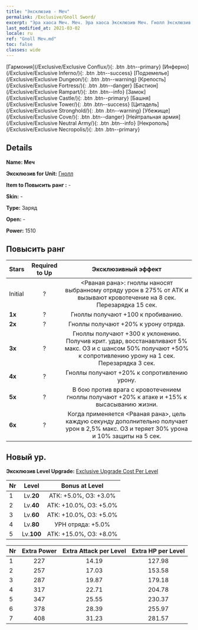 ```yaml
---
title: "Эксклюзив - Меч"
permalink: /Exclusive/Gnoll Sword/
excerpt: "Эра хаоса Меч. Меч. Эра хаоса Эксклюзив Меч. Гнолл Эксклюзив."
last_modified_at: 2021-03-02
locale: ru
ref: "Gnoll Меч.md"
toc: false
classes: wide
---
```

 [Гармония](/Exclusive/Exclusive Conflux/){: .btn .btn--primary} [Инферно](/Exclusive/Exclusive Inferno/){: .btn .btn--success} [Подземелье](/Exclusive/Exclusive Dungeon/){: .btn .btn--warning} [Крепость](/Exclusive/Exclusive Fortress/){: .btn .btn--danger} [Бастион](/Exclusive/Exclusive Rampart/){: .btn .btn--info} [Замок](/Exclusive/Exclusive Castle/){: .btn .btn--primary} [Башня](/Exclusive/Exclusive Tower/){: .btn .btn--success} [Цитадель](/Exclusive/Exclusive Stronghold/){: .btn .btn--warning} [Убежище](/Exclusive/Exclusive Cove/){: .btn .btn--danger} [Нейтральная армия](/Exclusive/Exclusive Neutral Army/){: .btn .btn--info} [Некрополь](/Exclusive/Exclusive Necropolis/){: .btn .btn--primary} 

## Details
 **Name: Меч** 

 **Эксклюзив for Unit:** [Гнолл](/units/Gnoll/) 

 **Item to Повысить ранг :** -

 **Skin:** -

 **Type:** Заряд

 **Open:** -

 **Power:** 1510

## Повысить ранг 

  |     Stars    |  Required to Up | Эксклюзивный эффект |
  |:-------------|:---------------:|:---------------:|
  |  Initial  | ? | <Рваная рана>: гноллы наносят выбранному отряду урон в 275% от АТК и вызывают кровотечение на 8 сек. Перезарядка 15 сек. |
  | **1x** <i class="fas fa-star"/> | ? | Гноллы получают +100 к пробиванию. |
  | **2x** <i class="fas fa-star"/> | ? | Гноллы получают +20% к урону отряда. |
  | **3x** <i class="fas fa-star"/> | ? | Гноллы получают +300 к уклонению. Получив крит. удар, восстанавливают 5% макс. ОЗ и с шансом 50% получают +50% к сопротивлению урону на 1 сек. Перезарядка 3 сек. |
  | **4x** <i class="fas fa-star"/> | ? | Гноллы получают +20% к сопротивлению урону. |
  | **5x** <i class="fas fa-star"/> | ? | В бою против врага с кровотечением гноллы получают +20% к атаке и +15% к высасыванию жизни. |
  | **6x** <i class="fas fa-star"/> | ? | Когда применяется <Рваная рана>, цель каждую секунду дополнительно получает урон в 2,5% макс. ОЗ и теряет 30% урона и 10% защиты на 5 сек. |


## Новый ур.
 **Эксклюзив Level Upgrade:** [Exclusive Upgrade Cost Per Level](/Exclusive/ExclusiveUpgradeCostPerLevel/)

  |  Nr  |   Level  | Bonus at Level |
  |:-----|:--------:|:--------------:|
  | 1 | Lv.**20** | АТК: +5.0%, ОЗ: +3.0% |
  | 2 | Lv.**40** | АТК: +10.0%, ОЗ: +5.0% |
  | 3 | Lv.**60** | АТК: +10.0%, ОЗ: +5.0% |
  | 4 | Lv.**80** | УРН отряда: +5.0% |
  | 5 | Lv.**100** | АТК: +15.0%, ОЗ: +8.0% |


  |  Nr  |  Extra Power | Extra Attack per Level | Extra HP per Level |
  |:-----|:--------:|:--------:|:--------:|
  | 1 | 227 | 14.19 | 127.98 |
  | 2 | 257 | 17.03 | 153.58 |
  | 3 | 287 | 19.87 | 179.18 |
  | 4 | 317 | 22.71 | 204.78 |
  | 5 | 347 | 25.55 | 230.37 |
  | 6 | 378 | 28.39 | 255.97 |
  | 7 | 408 | 31.23 | 281.57 |


